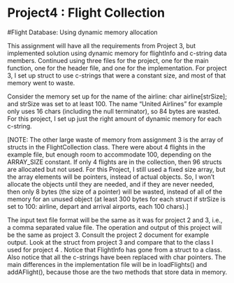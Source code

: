 # Project4 : Flight Collection
#Flight Database: Using dynamic memory allocation


This assignment will have all the requirements from Project 3, but implemented solution using dynamic memory for flightInfo
and c-string data members. Continued using three files for the project, one for the main function, one for the header file, 
and one for the implementation. 
For project 3, I set up struct to use c-strings that were a constant size, and most of that memory went to waste. 

Consider the memory set up for the name of the airline: char airline[strSize]; and strSize was set to at least 100. 
The name “United Airlines” for example only uses 16 chars (including the null terminator), so 84 bytes are wasted. 
For this project, I set up just the right amount of dynamic memory for each c-string.

[NOTE: The other large waste of memory from assignment 3 is the array of structs in the FlightCollection class. 
There were about 4 flights in the example file, but enough room to accommodate 100, depending on the ARRAY_SIZE constant.
If only 4 flights are in the collection, then 96 structs are allocated but not used.
For this Project, I still used a fixed size array, but the array elements will be pointers,
instead of actual objects. So, I won’t allocate the objects until they are needed,
and if they are never needed, then only 8 bytes (the size of a pointer) will be wasted,
instead of all of the memory for an unused object (at least 300 bytes for each struct if strSize is set to 100: airline,
depart and arrival airports, each 100 chars).]

The input text file format will be the same as it was for project 2 and 3, i.e., a comma separated value file.
The operation and output of this project will be the same as project 3.
Consult the project 2 document for example output.
Look at the struct from project 3 and compare that to the class I used for project 4 .
Notice that FlightInfo has gone from a struct to a class. Also notice that all the c-strings have been replaced with char pointers.
The main differences in the implementation file will be in loadFlights() and addAFlight(), because those are the two methods that
store data in memory. 


